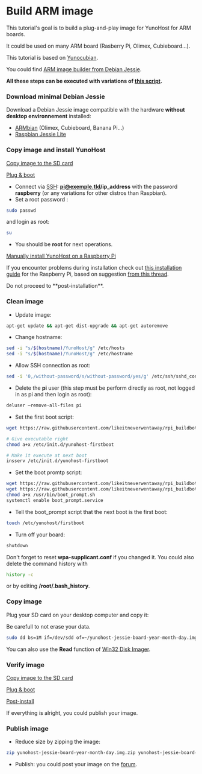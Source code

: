 # Build ARM image

This tutorial's goal is to build a plug-and-play image for YunoHost for ARM boards.

It could be used on many ARM board (Rasberry Pi, Olimex, Cubieboard…).

This tutorial is based on [Yunocubian](https://github.com/M5oul/Yunocubian).

You could find [ARM image builder from Debian Jessie](https://github.com/YunoHost/install_script/pull/36).

**All these steps can be executed with variations of [this script](https://github.com/likeitneverwentaway/rpi_buildbot/blob/master/build_image.sh).**

### Download minimal Debian Jessie
Download a Debian Jessie image compatible with the hardware **without desktop environnement** installed:

* [ARMbian](http://www.armbian.com/download/) (Olimex, Cubieboard, Banana Pi…)
* [Raspbian Jessie Lite](https://www.raspberrypi.org/downloads/raspbian/)

### Copy image and install YunoHost
<a class="btn btn-lg btn-default" href="/copy_image">Copy image to the SD card</a>

<a class="btn btn-lg btn-default" href="/plug_and_boot">Plug & boot</a>

* Connect via [SSH](ssh): **pi@exemple.tld/ip_address** with the password **raspberry** (or any variations for other distros than Raspbian).
* Set a root password :

```bash
sudo passwd
```

and login as root:
```bash
su
```


* You should be **root** for next operations.

<a class="btn btn-lg btn-default" href="/install_on_raspberry">Manually install YunoHost on a Raspberry Pi</a>

If you encounter problems during installation check out [this installation guide](http://avignu.wiki.tuxfamily.org/doku.php?id=documentation:yunohost-jessie) for the Raspberry Pi, based on suggestion [from this thread](https://forum.yunohost.org/t/installation-de-yunohost-2-4-sur-raspbian-jessie-minimal-sur-un-raspberry-pi-3/1597).

<div class="alert alert-danger">Do not proceed to **post-installation**.</div>

### Clean image
* Update image:
```bash
apt-get update && apt-get dist-upgrade && apt-get autoremove
```
* Change hostname:
```bash
sed -i "s/$(hostname)/YunoHost/g" /etc/hosts
sed -i "s/$(hostname)/YunoHost/g" /etc/hostname
```
* Allow SSH connection as root:
```bash
sed -i '0,/without-password/s/without-password/yes/g' /etc/ssh/sshd_config
``` 
* Delete the **pi** user (this step must be perform directly as root, not logged in as pi and then login as root):
```bash
deluser –remove-all-files pi
``` 
* Set the first boot script:

```bash
wget https://raw.githubusercontent.com/likeitneverwentaway/rpi_buildbot/master/yunohost-firstboot -P /etc/init.d/

# Give executable right
chmod a+x /etc/init.d/yunohost-firstboot

# Make it execute at next boot
insserv /etc/init.d/yunohost-firstboot
```
* Set the boot promtp script:
```bash
wget https://raw.githubusercontent.com/likeitneverwentaway/rpi_buildbot/master/boot_prompt.service -P /etc/systemd/system/
wget https://raw.githubusercontent.com/likeitneverwentaway/rpi_buildbot/master/boot_prompt.sh -P /usr/bin/
chmod a+x /usr/bin/boot_prompt.sh
systemctl enable boot_prompt.service
```

* Tell the boot_prompt script that the next boot is the first boot:
```bash
touch /etc/yunohost/firstboot
``` 

* Turn off your board:
```bash
shutdown
```


Don't forget to reset **wpa-supplicant.conf** if you changed it. You could also delete the command history with

```bash
history -c
```
or by editing **/root/.bash_history**.

### Copy image
Plug your SD card on your desktop computer and copy it:
<div class="alert alert-danger">Be carefull to not erase your data.</div>

```bash
sudo dd bs=1M if=/dev/sdd of=~/yunohost-jessie-board-year-month-day.img
```
You can also use the **Read** function of [Win32 Disk Imager](https://sourceforge.net/projects/win32diskimager/).

### Verify image
<a class="btn btn-lg btn-default" href="/copy_image">Copy image to the SD card</a>

<a class="btn btn-lg btn-default" href="/plug_and_boot">Plug & boot</a>

<a class="btn btn-lg btn-default" href="/postinstall">Post-install</a>

<div class="alert alert-info">If everything is alright, you could publish your image.</div>

### Publish image
* Reduce size by zipping the image:
```bash
zip yunohost-jessie-board-year-month-day.img.zip yunohost-jessie-board-year-month-day.img
```

* Publish: you could post your image on the [forum](https://forum.yunohost.org/).
